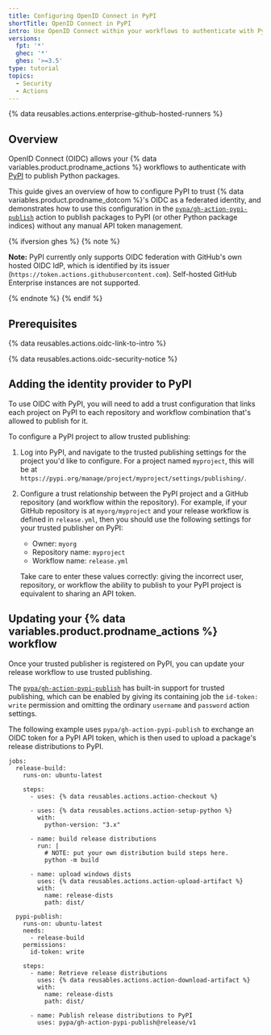 ```yaml
---
title: Configuring OpenID Connect in PyPI
shortTitle: OpenID Connect in PyPI
intro: Use OpenID Connect within your workflows to authenticate with PyPI
versions:
  fpt: '*'
  ghec: '*'
  ghes: '>=3.5'
type: tutorial
topics:
  - Security
  - Actions
---
```


{% data reusables.actions.enterprise-github-hosted-runners %}

## Overview

OpenID Connect (OIDC) allows your {% data variables.product.prodname_actions %} workflows to authenticate with [PyPI](https://pypi.org) to publish Python packages.

This guide gives an overview of how to configure PyPI to trust {% data variables.product.prodname_dotcom %}'s OIDC as a federated identity, and demonstrates how to use this configuration in the [`pypa/gh-action-pypi-publish`](https://github.com/marketplace/actions/pypi-publish) action to publish packages to PyPI (or other Python package indices) without any manual API token management.

{% ifversion ghes %}
{% note %}

**Note:** PyPI currently only supports OIDC federation with GitHub's own hosted OIDC IdP, which is identified by its issuer (`https://token.actions.githubusercontent.com`). Self-hosted GitHub Enterprise instances are not supported.

{% endnote %}
{% endif %}

## Prerequisites

{% data reusables.actions.oidc-link-to-intro %}

{% data reusables.actions.oidc-security-notice %}

## Adding the identity provider to PyPI

To use OIDC with PyPI, you will need to add a trust configuration that links each project on PyPI to each repository and workflow combination that's allowed to publish for it.

To configure a PyPI project to allow trusted publishing:

1. Log into PyPI, and navigate to the trusted publishing settings for the project you'd like to configure. For a project named `myproject`, this will be at `https://pypi.org/manage/project/myproject/settings/publishing/`.

2. Configure a trust relationship between the PyPI project and a GitHub repository (and workflow within the repository). For example, if your GitHub repository is at `myorg/myproject` and your release workflow is defined in `release.yml`,
then you should use the following settings for your trusted publisher on PyPI:

    * Owner: `myorg`
    * Repository name: `myproject`
    * Workflow name: `release.yml`

    Take care to enter these values correctly: giving the incorrect user, repository, or workflow
    the ability to publish to your PyPI project is equivalent to sharing an API token.

## Updating your {% data variables.product.prodname_actions %} workflow

Once your trusted publisher is registered on PyPI, you can update your release workflow to use trusted publishing.

The [`pypa/gh-action-pypi-publish`](https://github.com/marketplace/actions/pypi-publish) has built-in support for trusted publishing, which can be enabled by giving its containing job the `id-token: write` permission and omitting the ordinary `username` and `password` action settings.

The following example uses `pypa/gh-action-pypi-publish` to exchange an OIDC token for a PyPI API token, which is then used to upload a package's release distributions to PyPI.

```yaml{:copy}
jobs:
  release-build:
    runs-on: ubuntu-latest

    steps:
      - uses: {% data reusables.actions.action-checkout %}

      - uses: {% data reusables.actions.action-setup-python %}
        with:
          python-version: "3.x"

      - name: build release distributions
        run: |
          # NOTE: put your own distribution build steps here.
          python -m build

      - name: upload windows dists
        uses: {% data reusables.actions.action-upload-artifact %}
        with:
          name: release-dists
          path: dist/

  pypi-publish:
    runs-on: ubuntu-latest
    needs:
      - release-build
    permissions:
      id-token: write

    steps:
      - name: Retrieve release distributions
        uses: {% data reusables.actions.action-download-artifact %}
        with:
          name: release-dists
          path: dist/

      - name: Publish release distributions to PyPI
        uses: pypa/gh-action-pypi-publish@release/v1
```
